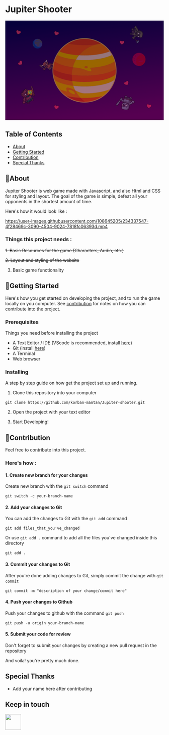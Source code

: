 # Jupiter Shooter

![Jupiter Shooter](./assets/img/bg.png)

## Table of Contents

- [About](#about)
- [Getting Started](#getting_started)
- [Contribution](#contribution)
- [Special Thanks](#special__thanks)


## 🤔About <a name = "about"></a>


Jupiter Shooter is web game made with Javascript, and also Html and CSS for styling and layout.
The goal of the game is simple, defeat all your opponents in the shortest amount of time.

Here's how it would look like :


https://user-images.githubusercontent.com/108645205/234337547-4f28469c-3090-4504-9024-7818fc06393d.mp4



### Things this project needs :

~~1. Basic Resources for the game (Characters, Audio, etc.)~~

~~2. Layout and styling of the website~~ 

3. Basic game functionality

## 🏁Getting Started <a name = "getting_started"></a>


Here's how you get started on developing the project, and to run the game locally on you computer. See [contribution](#deployment) for notes on how you can contribute into the project.

### Prerequisites

Things you need before installing the project

- A Text Editor / IDE (VScode is recommended, install [here](https://code.visualstudio.com/))
- Git (install [here](https://docs.github.com/en/get-started/quickstart/set-up-git))
- A Terminal
- Web browser

### Installing

A step by step guide on how get the project set up and running.

1. Clone this repository into your computer

```
git clone https://github.com/korban-mantan/Jupiter-shooter.git
```

2. Open the project with your text editor

3. Start Developing!


## 🤝Contribution <a name = "contribution"></a>

Feel free to contribute into this project.

### Here's how :

#### 1. Create new branch for your changes

Create new branch with the `git switch` command

```
git switch -c your-branch-name
```

#### 2. Add your changes to Git

You can add the changes to Git with the `git add` command

```
git add files_that_you've_changed
```

Or use `git add .` command to add all the files you've changed inside this directory

```
git add .
```

#### 3. Commit your changes to Git

After you're done adding changes to Git, simply commit the change with `git commit`

```
git commit -m "description of your change/commit here"
```

#### 4. Push your changes to Github

Push your changes to github with the command `git push`

```
git push -u origin your-branch-name
```

#### 5. Submit your code for review

Don't forget to submit your changes by creating a new pull request in the repository

And voila! you're pretty much done.

## Special Thanks <a name ="special__thanks"></a>


- Add your name here after contributing

## Keep in touch

<a href="https://instagram.com/diki.isme">
  <img src="https://raw.githubusercontent.com/FortAwesome/Font-Awesome/6.x/svgs/brands/instagram.svg" color="#fff" width="50" height="50">
  </a>
